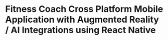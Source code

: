 # Fitness Coach Cross Platform Mobile Application with Augmented Reality / AI Integrations using React Native

<!-- ## Features

- _Speech to Text Search_
 -->

